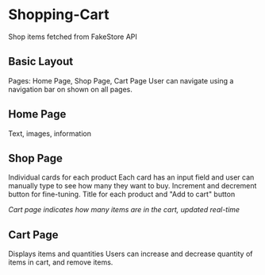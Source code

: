 # Shopping-Cart
Shop items fetched from FakeStore API

## Basic Layout
Pages: Home Page, Shop Page, Cart Page 
User can navigate using a navigation bar on shown on all pages. 

## Home Page
Text, images, information 

## Shop Page
Individual cards for each product 
Each card has an input field and user can manually type 
to see how many they want to buy. 
Increment and decrement button for fine-tuning. 
Title for each product and "Add to cart" button

*Cart page indicates how many items are in the cart, updated real-time*

## Cart Page
Displays items and quantities 
Users can increase and decrease quantity of items in cart, and remove items. 

